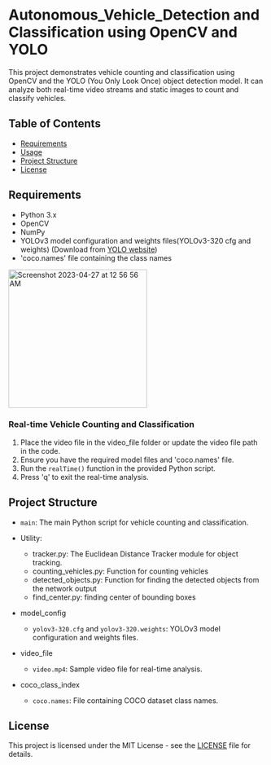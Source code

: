 # Autonomous_Vehicle_Detection and Classification using OpenCV and YOLO

This project demonstrates vehicle counting and classification using OpenCV and the YOLO (You Only Look Once) object detection model. It can analyze both real-time video streams and static images to count and classify vehicles. 

## Table of Contents

- [Requirements](#requirements)
- [Usage](#usage)
- [Project Structure](#project-structure)
- [License](#license)

## Requirements

- Python 3.x
- OpenCV
- NumPy
- YOLOv3 model configuration and weights files(YOLOv3-320 cfg and weights) (Download from [YOLO website](https://pjreddie.com/darknet/yolo/))
- 'coco.names' file containing the class names

<img width="272" alt="Screenshot 2023-04-27 at 12 56 56 AM" src="https://github.com/mrunmayee17/Autonomous_Vehicle_Detection/assets/48186569/cc193479-cfd3-4ef4-83b0-4e5cebb265be">

### Real-time Vehicle Counting and Classification

1. Place the video file in the video_file folder or update the video file path in the code.
2. Ensure you have the required model files and 'coco.names' file.
3. Run the `realTime()` function in the provided Python script.
4. Press 'q' to exit the real-time analysis.

## Project Structure

- `main`: The main Python script for vehicle counting and classification.
- Utility:
    - tracker.py: The Euclidean Distance Tracker module for object tracking.
    - counting_vehicles.py: Function for counting vehicles
    - detected_objects.py: Function for finding the detected objects from the network output
    - find_center.py: finding center of bounding boxes
    
- model_config
  - `yolov3-320.cfg` and `yolov3-320.weights`: YOLOv3 model configuration and weights files.
- video_file
  - `video.mp4`: Sample video file for real-time analysis.
- coco_class_index
  - `coco.names`: File containing COCO dataset class names.

## License

This project is licensed under the MIT License - see the [LICENSE](LICENSE) file for details.
